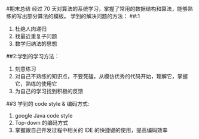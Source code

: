 \#期末总结 经过 70 天对算法的系统学习，掌握了常用的数据结构和算法，能够熟练的写出部分算法的模板。
学到的解决问题的方法： ##:1

1. 杜绝人肉递归
2. 找最近重复子问题
3. 数学归纳法的思想

\##2:学到的学习方法：

1. 刻意练习
2. 对自己不熟练的知识点，不要死磕，从模仿优秀的代码开始，理解它，掌握它，熟练的使用它
3. 为自己的学习找到积极的反馈

\##3 学到的 code style & 编码方式:

1. google Java code style
2. Top-down 的编码方式
3. 掌握跟自己开发过程中相关的 IDE 的快捷键的使用，提高编码效率